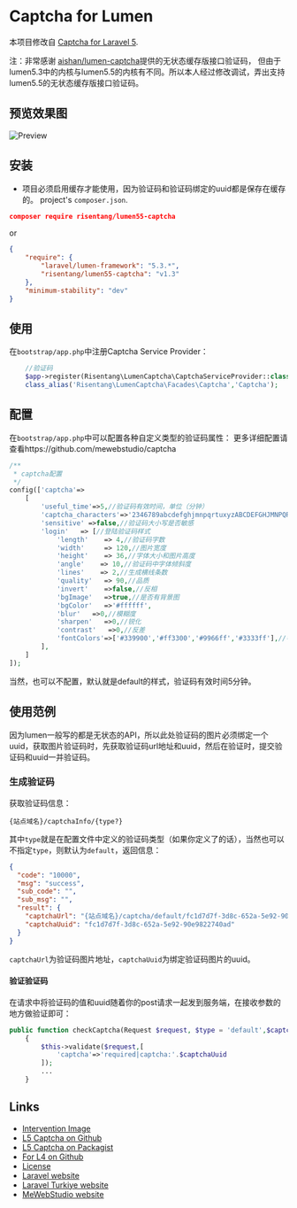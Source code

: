 # Captcha for Lumen

本项目修改自 [Captcha for Laravel 5](https://github.com/mewebstudio/captcha).

注：非常感谢 [aishan/lumen-captcha](https://github.com/aishan/lumen-captcha.git)提供的无状态缓存版接口验证码，
但由于lumen5.3中的内核与lumen5.5的内核有不同。所以本人经过修改调试，弄出支持lumen5.5的无状态缓存版接口验证码。

## 预览效果图
![Preview](http://i.imgur.com/HYtr744.png)

## 安装
* 项目必须启用缓存才能使用，因为验证码和验证码绑定的uuid都是保存在缓存的。
project's `composer.json`.
```json
composer require risentang/lumen55-captcha
```

or

```json
{
    "require": {
        "laravel/lumen-framework": "5.3.*",
        "risentang/lumen55-captcha": "v1.3"
    },
    "minimum-stability": "dev"
}
```

## 使用

在`bootstrap/app.php`中注册Captcha Service Provider：

```php
    //验证码
    $app->register(Risentang\LumenCaptcha\CaptchaServiceProvider::class);
    class_alias('Risentang\LumenCaptcha\Facades\Captcha','Captcha');
```


## 配置

在`bootstrap/app.php`中可以配置各种自定义类型的验证码属性：
更多详细配置请查看https://github.com/mewebstudio/captcha
```php
/**
 * captcha配置
 */
config(['captcha'=>
    [
        'useful_time'=>5,//验证码有效时间，单位（分钟）
        'captcha_characters'=>'2346789abcdefghjmnpqrtuxyzABCDEFGHJMNPQRTUXYZ',
        'sensitive' =>false,//验证码大小写是否敏感
        'login'   => [//登陆验证码样式
            'length'    => 4,//验证码字数
            'width'     => 120,//图片宽度
            'height'    => 36,//字体大小和图片高度
            'angle'    => 10,//验证码中字体倾斜度
            'lines'    => 2,//生成横线条数
            'quality'   => 90,//品质
            'invert'    =>false,//反相
            'bgImage'   =>true,//是否有背景图
            'bgColor'   =>'#ffffff',
            'blur'   =>0,//模糊度
            'sharpen'   =>0,//锐化
            'contrast'   =>0,//反差
            'fontColors'=>['#339900','#ff3300','#9966ff','#3333ff'],//字体颜色
        ],
    ]
]);
```
当然，也可以不配置，默认就是default的样式，验证码有效时间5分钟。
## 使用范例
因为lumen一般写的都是无状态的API，所以此处验证码的图片必须绑定一个uuid，获取图片验证码时，先获取验证码url地址和uuid，然后在验证时，提交验证码和uuid一并验证码。
### 生成验证码
获取验证码信息：
```
{站点域名}/captchaInfo/{type?}
```
其中`type`就是在配置文件中定义的验证码类型（如果你定义了的话），当然也可以不指定`type`，则默认为`default`，返回信息：
```json
{
  "code": "10000",
  "msg": "success",
  "sub_code": "",
  "sub_msg": "",
  "result": {
    "captchaUrl": "{站点域名}/captcha/default/fc1d7d7f-3d8c-652a-5e92-90e9822740ad",
    "captchaUuid": "fc1d7d7f-3d8c-652a-5e92-90e9822740ad"
  }
}
```
`captchaUrl`为验证码图片地址，`captchaUuid`为绑定验证码图片的uuid。
#### 验证验证码
在请求中将验证码的值和uuid随着你的post请求一起发到服务端，在接收参数的地方做验证即可：
```php
public function checkCaptcha(Request $request, $type = 'default',$captchaUuid)
    {
        $this->validate($request,[
            'captcha'=>'required|captcha:'.$captchaUuid
        ]);
        ...
    }
```


## Links
* [Intervention Image](https://github.com/Intervention/image)
* [L5 Captcha on Github](https://github.com/mewebstudio/captcha)
* [L5 Captcha on Packagist](https://packagist.org/packages/mews/captcha)
* [For L4 on Github](https://github.com/mewebstudio/captcha/tree/master-l4)
* [License](http://www.opensource.org/licenses/mit-license.php)
* [Laravel website](http://laravel.com)
* [Laravel Turkiye website](http://www.laravel.gen.tr)
* [MeWebStudio website](http://www.mewebstudio.com)

